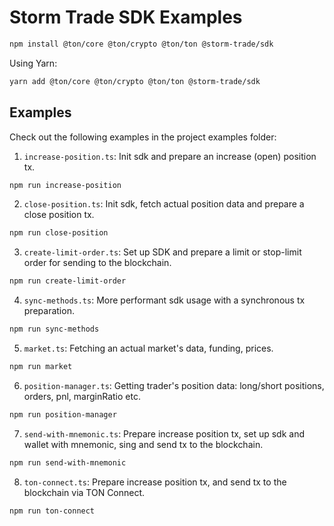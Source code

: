 # Storm Trade SDK Examples

```sh
npm install @ton/core @ton/crypto @ton/ton @storm-trade/sdk
```

Using Yarn:

```sh
yarn add @ton/core @ton/crypto @ton/ton @storm-trade/sdk
```

## Examples

Check out the following examples in the project examples folder:

1. `increase-position.ts`: Init sdk and prepare an increase (open) position tx.

```sh
npm run increase-position
```

2. `close-position.ts`: Init sdk, fetch actual position data and prepare a close position tx.

```sh
npm run close-position
```

3. `create-limit-order.ts`: Set up SDK and prepare a limit or stop-limit order for sending to the blockchain.

```sh
npm run create-limit-order
```

4. `sync-methods.ts`: More performant sdk usage with a synchronous tx preparation.

```sh
npm run sync-methods
```

5. `market.ts`: Fetching an actual market's data, funding, prices.

```sh
npm run market
```

6. `position-manager.ts`: Getting trader's position data: long/short positions, orders, pnl, marginRatio etc.

```sh
npm run position-manager
```

7. `send-with-mnemonic.ts`: Prepare increase position tx, set up sdk and wallet with mnemonic, sing and send tx to the blockchain.

```sh
npm run send-with-mnemonic
```

8. `ton-connect.ts`: Prepare increase position tx, and send tx to the blockchain via TON Connect.

```sh
npm run ton-connect
```
